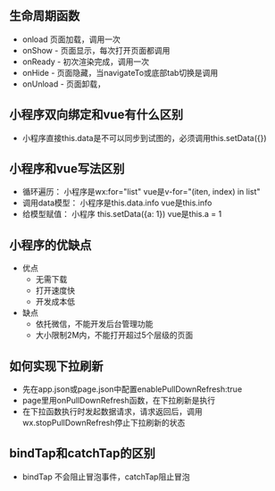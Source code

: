 ## 生命周期函数
 - onload 页面加载，调用一次
 - onShow - 页面显示，每次打开页面都调用
 - onReady - 初次渲染完成，调用一次
 - onHide - 页面隐藏，当navigateTo或底部tab切换是调用
 - onUnload - 页面卸载，

## 小程序双向绑定和vue有什么区别
  - 小程序直接this.data是不可以同步到试图的，必须调用this.setData({})
  
## 小程序和vue写法区别
  - 循环遍历： 小程序是wx:for="list" vue是v-for="(iten, index) in list"
  - 调用data模型： 小程序是this.data.info  vue是this.info
  - 给模型赋值： 小程序 this.setData({a: 1}) vue是this.a = 1

## 小程序的优缺点
  - 优点
    - 无需下载
    - 打开速度快
    - 开发成本低
  - 缺点
    - 依托微信，不能开发后台管理功能
    - 大小限制2M内，不能打开超过5个层级的页面
  
## 如何实现下拉刷新
  - 先在app.json或page.json中配置enablePullDownRefresh:true
  - page里用onPullDownRefresh函数，在下拉刷新是执行
  - 在下拉函数执行时发起数据请求，请求返回后，调用wx.stopPullDownRefresh停止下拉刷新的状态
  
## bindTap和catchTap的区别
  - bindTap 不会阻止冒泡事件，catchTap阻止冒泡
  
